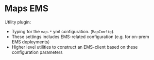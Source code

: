 # Maps EMS

Utility plugin:
- Typing for the `map.*` yml configuration. (`MapConfig`).
- These settings includes EMS-related configuration (e.g. for on-prem EMS deployments)
- Higher level utilities to construct an EMS-client based on these configuration parameters